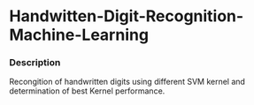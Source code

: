 # Handwitten-Digit-Recognition-Machine-Learning
### Description
Recongition of handwritten digits using different SVM kernel and determination of best Kernel performance.
